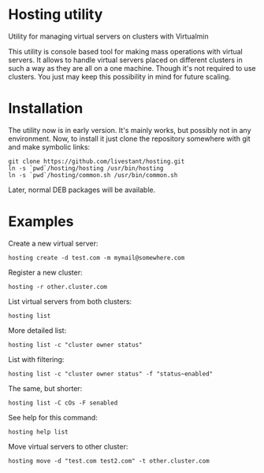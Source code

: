 # Hosting utility
Utility for managing virtual servers on clusters with Virtualmin

This utility is console based tool for making mass operations with virtual servers. 
It allows to handle virtual servers placed on different clusters in such a way as they are all on a one machine. 
Though it's not required to use clusters. You just may keep this possibility in mind for future scaling.

# Installation

The utility now is in early version. It's mainly works, but possibly not in any environment. Now, to install it just clone the repository somewhere with git and make symbolic links:
```
git clone https://github.com/livestant/hosting.git
ln -s `pwd`/hosting/hosting /usr/bin/hosting
ln -s `pwd`/hosting/common.sh /usr/bin/common.sh
```

Later, normal DEB packages will be available.

# Examples
Create a new virtual server:

```
hosting create -d test.com -m mymail@somewhere.com
```

Register a new cluster:

```
hosting -r other.cluster.com
```

List virtual servers from both clusters:
```
hosting list
```
More detailed list:
```
hosting list -c "cluster owner status"
```

List with filtering:
```
hosting list -c "cluster owner status" -f "status~enabled"
```

The same, but shorter:
```
hosting list -C cOs -F senabled
```

See help for this command:
```
hosting help list
```

Move virtual servers to other cluster:
```
hosting move -d "test.com test2.com" -t other.cluster.com
```
